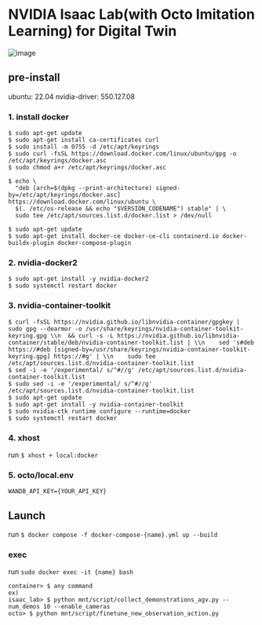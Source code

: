 # NVIDIA Isaac Lab(with Octo Imitation Learning) for Digital Twin

![image](https://github.com/user-attachments/assets/4f89aec0-a7d0-4eea-aaac-d00036ae89e0)


## pre-install
ubuntu: 22.04
nvidia-driver: 550.127.08

### 1. install docker
```
$ sudo apt-get update
$ sudo apt-get install ca-certificates curl
$ sudo install -m 0755 -d /etc/apt/keyrings
$ sudo curl -fsSL https://download.docker.com/linux/ubuntu/gpg -o /etc/apt/keyrings/docker.asc
$ sudo chmod a+r /etc/apt/keyrings/docker.asc

$ echo \
  "deb [arch=$(dpkg --print-architecture) signed-by=/etc/apt/keyrings/docker.asc] https://download.docker.com/linux/ubuntu \
  $(. /etc/os-release && echo "$VERSION_CODENAME") stable" | \
  sudo tee /etc/apt/sources.list.d/docker.list > /dev/null

$ sudo apt-get update
$ sudo apt-get install docker-ce docker-ce-cli containerd.io docker-buildx-plugin docker-compose-plugin
```
### 2. nvidia-docker2
```
$ sudo apt-get install -y nvidia-docker2
$ sudo systemctl restart docker
```

### 3. nvidia-container-toolkit
```
$ curl -fsSL https://nvidia.github.io/libnvidia-container/gpgkey | sudo gpg --dearmor -o /usr/share/keyrings/nvidia-container-toolkit-keyring.gpg \\n  && curl -s -L https://nvidia.github.io/libnvidia-container/stable/deb/nvidia-container-toolkit.list | \\n    sed 's#deb https://#deb [signed-by=/usr/share/keyrings/nvidia-container-toolkit-keyring.gpg] https://#g' | \\n    sudo tee /etc/apt/sources.list.d/nvidia-container-toolkit.list
$ sed -i -e '/experimental/ s/^#//g' /etc/apt/sources.list.d/nvidia-container-toolkit.list
$ sudo sed -i -e '/experimental/ s/^#//g' /etc/apt/sources.list.d/nvidia-container-toolkit.list
$ sudo apt-get update
$ sudo apt-get install -y nvidia-container-toolkit
$ sudo nvidia-ctk runtime configure --runtime=docker
$ sudo systemctl restart docker
```

### 4. xhost
run `$ xhost + local:docker`

### 5. octo/local.env
```
WANDB_API_KEY={YOUR_API_KEY}
```

## Launch
run `$ docker compose -f docker-compose-{name}.yml up --build`

### exec
run `sudo docker exec -it {name} bash`
```
container> $ any command
ex)
isaac_lab> $ python mnt/script/collect_demonstrations_agv.py --num_demos 10 --enable_cameras
octo> $ python mnt/script/finetune_new_observation_action.py
```
